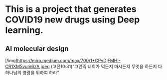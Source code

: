 # This is a project that generates COVID19 new drugs using Deep learning.
## AI molecular design

[!img]https://miro.medium.com/max/700/1*CPvDjFMHI-CR1XM5vum6zA.jpeg
(고전10:31)"그런즉 너희가 먹든지 마시든지 무엇을 하든지 다 하나님의 영광을 위하여 하라"
